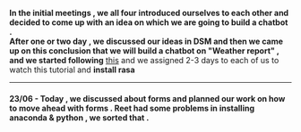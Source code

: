 **In the initial meetings , we all four introduced ourselves to each other and decided to come up with an idea on which we are going to build a chatbot .**<br>
  **After one or two day , we discussed our ideas in DSM and then we came up on this conclusion that we will build a chatbot on "Weather report" , and we started following**  [this](https://youtu.be/xu6D_vLP5vY) and we assigned 2-3 days to each of us  to watch this tutorial and **install rasa**
   <hr>
  
  
  
  
  
  
  
  
  
  
  
  
  
  
  
  
  
  
  
  
  
  
  
  
  
  
  
  
  
  
  
  
  
  
  
 ####  
 **23/06 - Today , we discussed about forms and planned our work on how to move ahead with forms . Reet had some problems in installing anaconda & python , we sorted that .**
  
